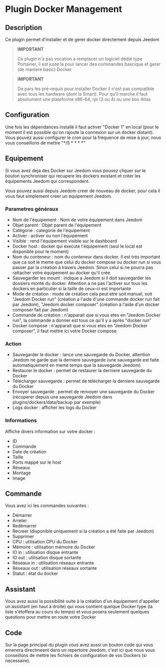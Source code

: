 # Plugin Docker Management

## Description

Ce plugin permet d'installer et de gerer docker directement depuis Jeedom

>**IMPORTANT**
>
>Ce plugin n'a pas vocation a remplacer un logiciel dédié type Portainer, il est juste la pour lancer des commandes bascique et gerer (de maniere basic) Docker

>**IMPORTANT**
>
>De pars les pré-requis pour installer Docker il n'est pas compatible avec tous les hardware (dont la Smart). Pour qu'il marche il faut absolument une plateforme x86-64, rpi (3 ou 4) ou une box Atlas

## Configuration

Une fois les dépendances installé il faut activer "Docker 1" en local (pour le moment il est possible qu'on rajoute la connexion sur un docker distant). Vous pouvez aussi configurer le cron pour la fréquence de mise à jour, nous vous conseillons de mettre "*/5 * * * *"

## Equipement

Si vous avez deja des Docker sur Jeedom vous pouvez cliquer sur le bouton synchroniser qui recupere les dockers existant et créer les équipements Jeedom qui correspondent.

Vous pouvez aussi depuis Jeedom creer de nouveau de docker, pour cela il vous faut simplement creer un équipement Jeedom.

### Parametres généraux

- Nom de l'équipement : Nom de votre équipement dans Jeedom
- Objet parent : Objet parent de l'équipement
- Catégorie : categorie de l'équipement
- Activer : activer ou non l'équipement
- Visible : rend l'équipement visible sur le dashboard
- Docker host : docker qui execute l'équipement (seul le local est disponible pour le moment)
- Nom du conteneur : nom du conteneur dans docker. Il est trés important que ca soit le meme que celui du docker compose ou docker run si vous passer par la création à travers Jeedom. Sinon celui si ne pourra pas rattacher votre équipement au docker qu'il crée
- Sauvegarder les mount : indique a Jeedom si il doit sauvegarder les dossiers monté du docker. Attention a ne pas l'activer sur tous les dockers en particulier si la taille de ceux-ci est importante
- Mode de création : mode de création cela peut etre soit manuel, soit "Jeedom Docker run" (création a l'aide d'une commande docker run fait par Jeedom), "Jeedom docker composer" (création à l'aide d'un docker composer fait par Jeedom)
- Commande de création : n'apparait que si vous etes en "Jeedom Docker run", la commande a donner est tous ce qu'il y a après "docker run"
- Docker compose : n'apparait que si vous etes en "Jeedom Docker composer", il faut mettre ici votre Docker compose

### Action

- Sauvegarder le docker : lance une sauvegarde du Docker, attention Jeedom ne garde que la derniere sauvegarde (une sauvegarde est faite automatiquement en meme temps que la sauvegarde Jeedom)
- Restaurer le docker : permet de restaurer la derniere sauvegarde du Docker
- Télécharger sauvegarde : permet de télécharger la derniere sauvegarde du Docker
- Envoyer sauvegarde : permet de renvoyer une sauvegarde du Docker (récuperer depuis une sauvegarde Jeedom dans plugins/dockers/data/backup par exemple)
- Logs docker : afficher les logs du Docker

### Informations

Affiche divers information sur votre docker : 

- ID
- Commande
- Date de création
- Taille
- Ports mappé sur le host
- Réseaux
- Montage
- Image

## Commande

Vous avez ici les commandes suivantes : 

- Démarrer
- Arreter
- Redémarrer
- Recreer (disponible uniquement si la création a été faite par Jeedom)
- Supprimer
- CPU : utilisation CPU du Docker
- Mémoire : utilisation mémoire du Docker
- IO in : utilisation disque entrante
- IO out : utilisation disque sortante
- Réseaux in : utilisation réseaux entrante
- Réseaux out : utilisation réseaux sortante
- Statut : état du docker


## Assistant

Vous avez aussi la possibilité suite à la création d'un équipement d'appeller un assistant (en haut a droite) qui vous contient quelque Docker type (la liste s'étoffera au cours du temps) et vous posera seulement quelques questions pour mettre en route votre Docker

## Code

Sur la page principal du plugin vous avez aussi un bouton code qui vous emenera directmeent dans un repertoire Jeedom, c'est ici que nous vous conseillons de mettre les fichiers de configuration de vos Dockers (si necessaire).
